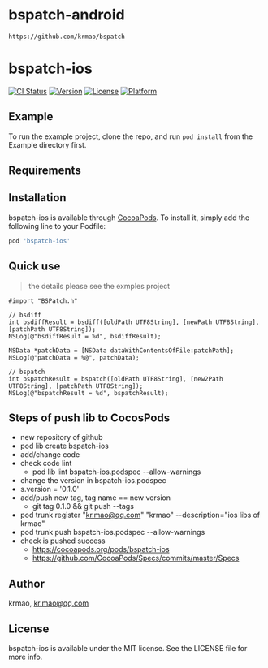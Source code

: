 # bspatch-android
```
https://github.com/krmao/bspatch
```

# bspatch-ios

[![CI Status](https://img.shields.io/travis/krmao/bspatch-ios.svg?style=flat)](https://travis-ci.org/krmao/bspatch-ios)
[![Version](https://img.shields.io/cocoapods/v/bspatch-ios.svg?style=flat)](https://cocoapods.org/pods/bspatch-ios)
[![License](https://img.shields.io/cocoapods/l/bspatch-ios.svg?style=flat)](https://cocoapods.org/pods/bspatch-ios)
[![Platform](https://img.shields.io/cocoapods/p/bspatch-ios.svg?style=flat)](https://cocoapods.org/pods/bspatch-ios)

## Example

To run the example project, clone the repo, and run `pod install` from the Example directory first.

## Requirements

## Installation

bspatch-ios is available through [CocoaPods](https://cocoapods.org). To install
it, simply add the following line to your Podfile:

```ruby
pod 'bspatch-ios'
```

## Quick use
> the details please see the exmples project

```
#import "BSPatch.h"

// bsdiff
int bsdiffResult = bsdiff([oldPath UTF8String], [newPath UTF8String], [patchPath UTF8String]);
NSLog(@"bsdiffResult = %d", bsdiffResult);

NSData *patchData = [NSData dataWithContentsOfFile:patchPath];
NSLog(@"patchData = %@", patchData);

// bspatch
int bspatchResult = bspatch([oldPath UTF8String], [new2Path UTF8String], [patchPath UTF8String]);
NSLog(@"bspatchResult = %d", bspatchResult);
```

## Steps of push lib to CocosPods

- new repository of github
- pod lib create bspatch-ios
- add/change code
- check code lint
    - pod lib lint bspatch-ios.podspec --allow-warnings
- change the version in bspatch-ios.podspec
-   s.version          = '0.1.0'
- add/push new tag, tag name == new version
    - git tag 0.1.0 && git push --tags
- pod trunk register "kr.mao@qq.com" "krmao" --description="ios libs of krmao"
- pod trunk push bspatch-ios.podspec --allow-warnings
- check is pushed success 
    - https://cocoapods.org/pods/bspatch-ios
    - https://github.com/CocoaPods/Specs/commits/master/Specs

## Author

krmao, kr.mao@qq.com

## License

bspatch-ios is available under the MIT license. See the LICENSE file for more info.

